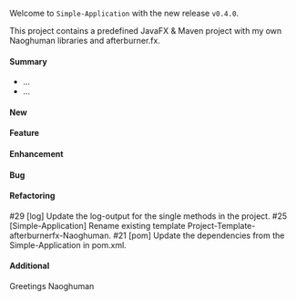 Welcome to `Simple-Application` with the new release `v0.4.0`.

This project contains a predefined JavaFX & Maven project with my own Naoghuman 
libraries and afterburner.fx.



#### Summary
* ...
* ...



#### New



#### Feature



#### Enhancement



#### Bug



#### Refactoring
#29 [log] Update the log-output for the single methods in the project.
#25 [Simple-Application] Rename existing template Project-Template-afterburnerfx-Naoghuman.
#21 [pom] Update the dependencies from the Simple-Application in pom.xml.



#### Additional



Greetings
Naoghuman



[//]: # (Issues which will be integrated in this release)



[//]: # (Links)

